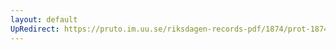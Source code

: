 ```yaml
---
layout: default
UpRedirect: https://pruto.im.uu.se/riksdagen-records-pdf/1874/prot-1874--ak--116/prot-1874--ak--116_000.pdf
---
```

